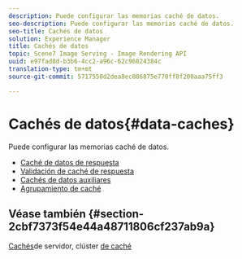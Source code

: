 ```yaml
---
description: Puede configurar las memorias caché de datos.
seo-description: Puede configurar las memorias caché de datos.
seo-title: Cachés de datos
solution: Experience Manager
title: Cachés de datos
topic: Scene7 Image Serving - Image Rendering API
uuid: e97fad8d-b3b6-4cc2-a96c-62c96824384c
translation-type: tm+mt
source-git-commit: 5717550d2dea8ec086875e770ff8f200aaa75ff3

---
```



# Cachés de datos{#data-caches}

Puede configurar las memorias caché de datos.

+ [Caché de datos de respuesta](c-response-data-cache.md)
+ [Validación de caché de respuesta](c-response-cache-validation.md)
+ [Cachés de datos auxiliares](c-auxiliary-data-caches.md)
+ [Agrupamiento de caché](c-cache-clustering.md)

## Véase también {#section-2cbf7373f54e44a48711806cf237ab9a}

[Cachés](../../../../is-api/image-serving-api-ref/c-configuration-and-administration/c-server-settings/r-server-caches.md#reference-f6c7f73ea10f4c3ca93acd79a856e00e)de servidor, clúster [de caché](../../../../is-api/image-serving-api-ref/c-configuration-and-administration/c-server-settings/r-cache-clustering.md#reference-a24c6b99da174203947788844626b951)
